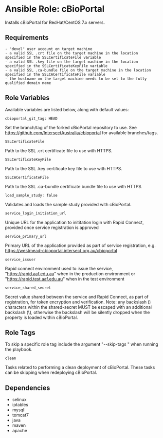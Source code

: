 # Ansible Role: cBioPortal

Installs cBioPortal for RedHat/CentOS 7.x servers.

## Requirements

    - "devel" user account on target machine
    - a valid SSL .crt file on the target machine in the location specified in the SSLCertificateFile variable
    - a valid SSL .key file on the target machine in the location specified in the SSLCertificateKeyFile variable
    - a valid SSL .ca-bundle file on the target machine in the location specified in the SSLCACertificateFile variable
    - the hostname on the target machine needs to be set to the fully qualified domain name

## Role Variables

Available variables are listed below, along with default values:

    cbioportal_git_tag: HEAD

Set the branch/tag of the forked cBioPortal repository to use. See https://github.com/IntersectAustralia/cbioportal for available branches/tags.

    SSLCertificateFile

Path to the SSL .crt certificate file to use with HTTPS.

    SSLCertificateKeyFile

Path to the SSL .key certificate key file to use with HTTPS.

    SSLCACertificateFile

Path to the SSL .ca-bundle certificate bundle file to use with HTTPS.

    load_sample_study: false

Validates and loads the sample study provided with cBioPortal.

    service_login_initiation_url
    
Unique URL for the application to inititation login with Rapid Connect, provided once service registration is approved

    service_primary_url

Primary URL of the application provided as part of service registration, e.g. https://westmead-cbioportal.intersect.org.au/cbioportal

    service_issuer
    
Rapid connect environment used to issue the service, "https://rapid.aaf.edu.au" when in the production environment or "https://rapid.test.aaf.edu.au" when in the test environment

    service_shared_secret
    
Secret value shared between the service and Rapid Connect, as part of registration, for token encryption and verification. 
Note: any backslash (\) characters within the shared-secret MUST be escaped with an additional backslash (\\), otherwise the backslash will be silently dropped when the property is loaded within cBioPortal.

## Role Tags

To skip a specific role tag include the argument "--skip-tags <tag>" when running the playbook.

    clean

Tasks related to performing a clean deployment of cBioPortal. These tasks can be skipping when redeploying cBioPortal.

## Dependencies
  - selinux
  - iptables
  - mysql
  - tomcat7
  - java
  - maven
  - apache
